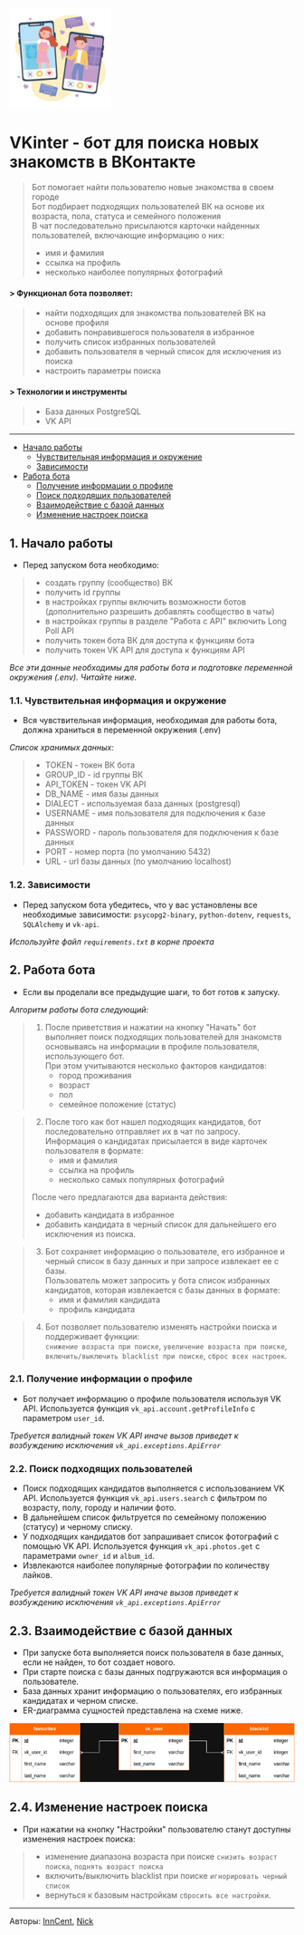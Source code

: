 
[<img src="./images/vkinter_bot.jpg" width="180" height="180">](https://github.com/InnokentiyKim/VKinter_bot/)


# VKinter - бот для поиска новых знакомств в ВКонтакте
> Бот помогает найти пользователю новые знакомства в своем городе  
> Бот подбирает подходящих пользователей ВК на основе их возраста, пола, статуса и семейного положения  
> В чат последовательно присылаются карточки найденных пользователей, включающие информацию о них:
> - имя и фамилия
> - ссылка на профиль
> - несколько наиболее популярных фотографий  
#### > Функционал бота позволяет:
> - найти подходящих для знакомства пользователей ВК на основе профиля
> - добавить понравившегося пользователя в избранное
> - получить список избранных пользователей
> - добавить пользователя в черный список для исключения из поиска
> - настроить параметры поиска
#### > Технологии и инструменты
> - База данных PostgreSQL
> - VK API

<hr>

- [Начало работы](#start)
  - [Чувствительная информация и окружение](#environment)
  - [Зависимости](#dependencies)
- [Работа бота](#bot)
  - [Получение информации о профиле](#profile)
  - [Поиск подходящих пользователей](#search)
  - [Взаимодействие с базой данных](#database)
  - [Изменение настроек поиска](#settings)

<a name="start"></a>
## 1. Начало работы

* Перед запуском бота необходимо:
>- создать группу (сообщество) ВК  
>- получить id группы
>- в настройках группы включить возможности ботов (дополнительно разрешить добавлять сообщество в чаты)
>- в настройках группы в разделе "Работа с API" включить Long Poll API
>- получить токен бота ВК для доступа к функциям бота
>- получить токен VK API для доступа к функциям API  

_Все эти данные необходимы для работы бота и подготовке переменной окружения (.env). Читайте ниже._

<a name="environment"></a>
### 1.1. Чувствительная информация и окружение

* Вся чувствительная информация, необходимая для работы бота, должна храниться в переменной окружения (.env)  

_Список хранимых данных:_
   >- TOKEN - токен ВК бота  
   >- GROUP_ID - id группы ВК  
   >- API_TOKEN - токен VK API  
   >- DB_NAME - имя базы данных  
   >- DIALECT - используемая база данных (postgresql)  
   >- USERNAME - имя пользователя для подключения к базе данных
   >- PASSWORD - пароль пользователя для подключения к базе данных
   >- PORT - номер порта (по умолчанию 5432)
   >- URL - url базы данных (по умолчанию localhost)

<a name="dependencies"></a>
### 1.2. Зависимости

* Перед запуском бота убедитесь, что у вас установлены все необходимые зависимости: `psycopg2-binary`, `python-dotenv`, `requests`, `SQLAlchemy` и `vk-api`.
    
_Используйте файл `requirements.txt` в корне проекта_


<a name="bot"></a>
## 2. Работа бота

* Если вы проделали все предыдущие шаги, то бот готов к запуску.

_Алгоритм работы бота следующий:_
> 1. После приветствия и нажатии на кнопку "Начать" бот выполняет поиск подходящих пользователей для знакомств основываясь
> на информации в профиле пользователя, использующего бот.  
> При этом учитываются несколько факторов кандидатов:
>    - город проживания
>    - возраст
>    - пол
>    - семейное положение (статус)

> 2. После того как бот нашел подходящих кандидатов, бот последовательно отправляет их в чат по запросу.  
> Информация о кандидатах присылается в виде карточек пользователя в формате:
>    - имя и фамилия
>    - ссылка на профиль
>    - несколько самых популярных фотографий
>    
>   После чего предлагаются два варианта действия:
>    - добавить кандидата в избранное
>    - добавить кандидата в черный список для дальнейшего его исключения из поиска.  

> 3. Бот сохраняет информацию о пользователе, его избранное и черный список в базу данных и при запросе извлекает ее с базы.  
> Пользователь может запросить у бота список избранных кандидатов, которая извлекается с базы данных в формате:
>    - имя и фамилия кандидата
>    - профиль кандидата

> 4. Бот позволяет пользователю изменять настройки поиска и поддерживает функции:  
> `снижение возраста при поиске`, `увеличение возраста при поиске`, `включить/выключить blacklist при поиске`, `сброс всех настроек`.


<a name="profile"></a>
### 2.1. Получение информации о профиле

* Бот получает информацию о профиле пользователя используя VK API. Используется функция `vk_api.account.getProfileInfo` с параметром `user_id`.  

_Требуется валидный токен VK API иначе вызов приведет к возбуждению исключения `vk_api.exceptions.ApiError`_


<a name="search"></a>
### 2.2. Поиск подходящих пользователей

* Поиск подходящих кандидатов выполняется с использованием VK API. Используется функция `vk_api.users.search` с фильтром по возрасту, полу, городу и наличии фото.  
* В дальнейшем список фильтруется по семейному положению (статусу) и черному списку.  
* У подходящих кандидатов бот запрашивает список фотографий с помощью VK API. Используется функция `vk_api.photos.get` с параметрами `owner_id` и `album_id`. 
* Извлекаются наиболее популярные фотографии по количеству лайков.  

_Требуется валидный токен VK API иначе вызов приведет к возбуждению исключения `vk_api.exceptions.ApiError`_


<a name="database"></a>
## 2.3. Взаимодействие с базой данных

* При запуске бота выполняется поиск пользователя в базе данных, если не найден, то бот создает нового.  
* При старте поиска с базы данных подгружаются вся информация о пользователе.  
* База данных хранит информацию о пользователях, его избранных кандидатах и черном списке.  
* ER-диаграмма сущностей представлена на схеме ниже.  

[<img src="./images/ER_diagram_bot.png">]()


<a name="settings"></a>
## 2.4. Изменение настроек поиска

* При нажатии на кнопку "Настройки" пользователю станут доступны изменения настроек поиска:
>    - изменение диапазона возраста при поиске `снизить возраст поиска`, `поднять возраст поиска`  
>    - включить/выключить blacklist при поиске `игнорировать черный список`  
>    - вернуться к базовым настройкам `сбросить все настройки`.



---
Авторы:
[InnCent](https://github.com/InnokentiyKim/),
[Nick](https://github.com/hamelumster)
